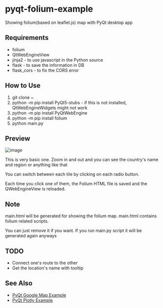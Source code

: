 # pyqt-folium-example
Showing folium(based on leaflet.js) map with PyQt desktop app

## Requirements
* folium
* QtWebEngineView
* jinja2 - to use javascript in the Python source
* flask - to save the information in DB
* flask_cors - to fix the CORS error

## How to Use
1. git clone ~
2. python -m pip install PyQt5-stubs - if this is not installed, QtWebEngineWidgets might not work
3. python -m pip install PyQtWebEngine
4. python -m pip install folium
5. python main.py

## Preview

![image](https://user-images.githubusercontent.com/55078043/218347247-bd0ce881-e07d-46f7-8469-95eb702103b2.png)

This is very basic one. Zoom in and out and you can see the country's name and region or anything like that

You can switch between each tile by clicking on each radio button.

Each time you click one of them, the Folium HTML file is saved and the QWebEngineView is reloaded.

## Note

main.html will be generated for showing the folium map. main.html contains folium related scripts.

You can just remove it if you want. If you run main.py script it will be generated again anyways

## TODO
* Connect one's route to the other
* Get the location's name with tooltip

## See Also
* <a href="https://github.com/yjg30737/pyqt-googlemap-example">PyQt Google Map Example</a>
* <a href="https://github.com/yjg30737/pyqt-plotly-example.git">PyQt Plotly Example</a>
